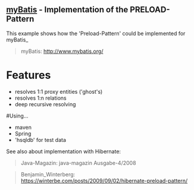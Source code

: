 [myBatis](https://mybatis.org) - Implementation of the PRELOAD-Pattern
-----------------------------------------------

This example shows how the 'Preload-Pattern' could be implemented for myBatis_ 

> myBatis: http://www.mybatis.org/

# Features 


- resolves 1:1 proxy entities ('ghost's) 
- resolves 1:n relations
- deep recursive resolving 

#Using...


- maven
- Spring
- 'hsqldb' for test data 

See also about implementation with Hibernate:

> Java-Magazin: java-magazin Ausgabe-4/2008

> Benjamin_Winterberg: https://winterbe.com/posts/2009/09/02/hibernate-preload-pattern/